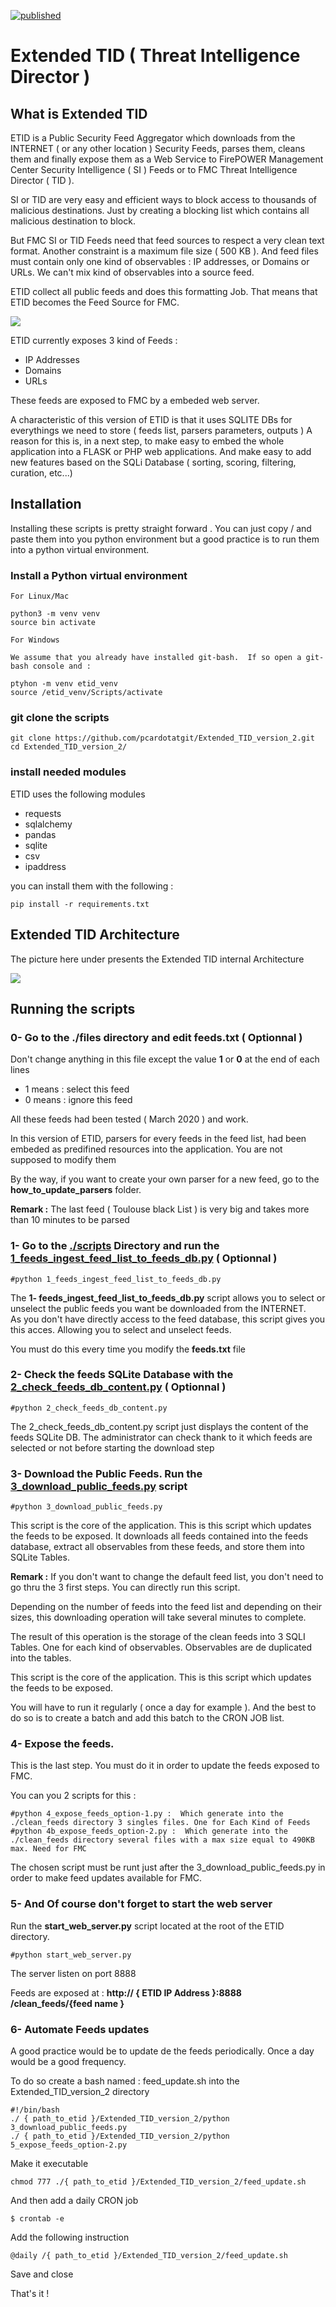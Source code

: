 [![published](https://static.production.devnetcloud.com/codeexchange/assets/images/devnet-published.svg)](https://developer.cisco.com/codeexchange/github/repo/pcardotatgit/Extended_TID_version_2)
# Extended TID ( Threat Intelligence Director )

## What is Extended TID

ETID is a Public Security Feed Aggregator which downloads from the INTERNET ( or any other location ) Security Feeds, parses them, cleans them and finally expose them as a Web Service to FirePOWER Management Center Security Intelligence ( SI ) Feeds or to FMC Threat Intelligence Director ( TID ).

SI or TID are very easy and efficient ways to block access to thousands of malicious destinations. Just by creating a blocking list which contains all malicious destination to block.

But FMC SI or TID Feeds need that feed sources to respect a very clean text format. Another constraint is a maximum file size ( 500 KB ). And feed files must contain only one kind of observables : IP addresses, or Domains or URLs. We can't mix kind of observables into a source feed.

ETID collect all public feeds and does this formatting Job. That means that ETID becomes the Feed Source for FMC. 

<img src="etid.png">

ETID currently exposes 3 kind of Feeds :

- IP Addresses
- Domains
- URLs

These feeds are exposed to FMC by a embeded web server.

A characteristic of this version of ETID is that it uses SQLITE DBs for everythings we need to store ( feeds list, parsers parameters, outputs )
A reason for this is, in a next step, to make easy to embed the whole application into a FLASK or PHP web applications. And make easy to add new features based on the SQLi Database ( sorting, scoring, filtering, curation, etc...)

## Installation

Installing these scripts is pretty straight forward . You can just copy / and paste them into you python environment but a good practice is to run them into a python virtual environment.

### Install a Python virtual environment

	For Linux/Mac 

	python3 -m venv venv
	source bin activate

	For Windows 
	
	We assume that you already have installed git-bash.  If so open a git-bash console and :

	ptyhon -m venv etid_venv 
	source /etid_venv/Scripts/activate

### git clone the scripts

	git clone https://github.com/pcardotatgit/Extended_TID_version_2.git
	cd Extended_TID_version_2/
	
### install needed modules

ETID uses the following modules

- requests
- sqlalchemy
- pandas
- sqlite
- csv
- ipaddress
	
you can install them with the following  :
	
	pip install -r requirements.txt
	
## Extended TID Architecture

The picture here under presents the Extended TID internal Architecture 

<img src="etid_architecture.png">
	
## Running the scripts

### 0- Go to the <b>./files</b> directory and edit <b>feeds.txt</b> ( Optionnal )

Don't change anything in this file except the value  <b>1</b> or <b>0</b>  at the end of each lines

- 1 means : select this feed
- 0 means : ignore this feed

All these feeds had been tested ( March 2020 ) and work. 

In this version of ETID, parsers for every feeds in the feed list, had been embeded as predifined resources into the application.  You are not supposed to modify them 

By the way, if you want to create your own parser for a new feed, go to the **how_to_update_parsers** folder.

<b>Remark :</b> The last feed ( Toulouse black List ) is very big and takes more than 10 minutes to be parsed

### 1- Go to the <u>./scripts</u> Directory and run the <u>1_feeds_ingest_feed_list_to_feeds_db.py</u> ( Optionnal )

	#python 1_feeds_ingest_feed_list_to_feeds_db.py
	
The **1- feeds_ingest_feed_list_to_feeds_db.py** script allows you to select or unselect the public feeds you want be downloaded from the INTERNET.  
As you don't have directly access to the feed database, this script gives you this acces.  Allowing you to select and unselect feeds.
	
You must do this every time you modify the <b>feeds.txt</b> file

### 2- Check the feeds SQLite Database with the <u>2_check_feeds_db_content.py</u> ( Optionnal )

	#python 2_check_feeds_db_content.py
	
The 2_check_feeds_db_content.py script just displays the content of the feeds SQLite DB. 
The administrator can check thank to it which feeds are selected or not before starting the download step


### 3- Download the Public Feeds. Run the <u>3_download_public_feeds.py</u> script

	#python 3_download_public_feeds.py
	
This script is the core of the application. This is this script which updates the feeds to be exposed. It downloads all feeds contained into the feeds database, extract all observables from these feeds, and store them into SQLite Tables.

<b>Remark :</b> If you don't want to change the default feed list, you don't need to go thru the 3 first steps. You can directly run this script.
	
Depending on the number of feeds into the feed list and depending on their sizes, this downloading operation will take several minutes to complete.

The result of this operation is the storage of the clean feeds into 3 SQLI Tables. One for each kind of observables.  Observables are de duplicated into the tables.

This script is the core of the application. This is this script which updates the feeds to be exposed.

You will have to run it regularly ( once a day for example ). And the best to do so is to create a batch and add this batch to the CRON JOB list.

### 4- Expose the feeds.  

This is the last step.  You must do it in order to update the feeds exposed to FMC.

You can you 2 scripts for this :

	#python 4_expose_feeds_option-1.py :  Which generate into the ./clean_feeds directory 3 singles files. One for Each Kind of Feeds
	#python 4b_expose_feeds_option-2.py :  Which generate into the ./clean_feeds directory several files with a max size equal to 490KB max. Need for FMC
	
The chosen script must be runt just after the 3_download_public_feeds.py in order to make feed updates available for FMC.

### 5- And Of course don't forget to start the web server 

Run the <b>start_web_server.py</b> script located at the root of the ETID directory.

	#python start_web_server.py

The server listen on port 8888

Feeds are exposed at :  <b>http:// { ETID IP Address }:8888 /clean_feeds/{feed name }</b>

### 6- Automate Feeds updates

A good practice would be to update de the feeds periodically.  Once a day would be a good frequency.

To do so create a bash named : feed_update.sh into the Extended_TID_version_2 directory

	#!/bin/bash
	./ { path_to_etid }/Extended_TID_version_2/python 3_download_public_feeds.py
	./ { path_to_etid }/Extended_TID_version_2/python 5_expose_feeds_option-2.py

Make it executable

	chmod 777 ./{ path_to_etid }/Extended_TID_version_2/feed_update.sh
	
And then add a daily CRON job

	$ crontab -e
	
Add the following instruction

	@daily /{ path_to_etid }/Extended_TID_version_2/feed_update.sh
	
Save and close

That's it !
